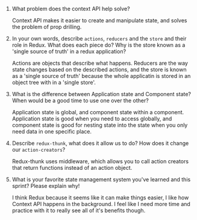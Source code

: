 1. What problem does the context API help solve?

    Context API makes it easier to create and manipulate state, and solves the problem of prop drilling.

1. In your own words, describe `actions`, `reducers` and the `store` and their role in Redux. What does each piece do? Why is the store known as a 'single source of truth' in a redux application?

    Actions are objects that describe what happens. Reducers are the way state changes based on the described actions, and the store is known as a 'single source of truth' because the whole applicatin is stored in an object tree with in a 'single store'. 

1. What is the difference between Application state and Component state? When would be a good time to use one over the other?

     Application state is global, and component state within a component. Application state is good when you need to access globally, and component state is good for nesting state into the state when you only need data in one specific place.

1. Describe `redux-thunk`, what does it allow us to do? How does it change our `action-creators`?

    Redux-thunk uses middleware, which allows you to call action creators that return functions instead of an action object. 

1. What is your favorite state management system you've learned and this sprint? Please explain why!

    I think Redux because it seems like it can make things easier, I like how Context API happens in the background. I feel like I need more time and practice with it to really see all of it's benefits though.
